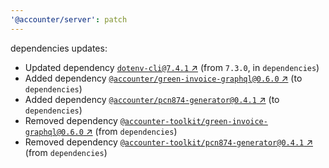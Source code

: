 ```yaml
---
'@accounter/server': patch
---
```

dependencies updates:
  - Updated dependency [`dotenv-cli@7.4.1` ↗︎](https://www.npmjs.com/package/dotenv-cli/v/7.4.1)
    (from `7.3.0`, in `dependencies`)
  - Added dependency [`@accounter/green-invoice-graphql@0.6.0`
    ↗︎](https://www.npmjs.com/package/@accounter/green-invoice-graphql/v/0.6.0) (to `dependencies`)
  - Added dependency [`@accounter/pcn874-generator@0.4.1`
    ↗︎](https://www.npmjs.com/package/@accounter/pcn874-generator/v/0.4.1) (to `dependencies`)
  - Removed dependency [`@accounter-toolkit/green-invoice-graphql@0.6.0`
    ↗︎](https://www.npmjs.com/package/@accounter-toolkit/green-invoice-graphql/v/0.6.0) (from
    `dependencies`)
  - Removed dependency [`@accounter-toolkit/pcn874-generator@0.4.1`
    ↗︎](https://www.npmjs.com/package/@accounter-toolkit/pcn874-generator/v/0.4.1) (from
    `dependencies`)
